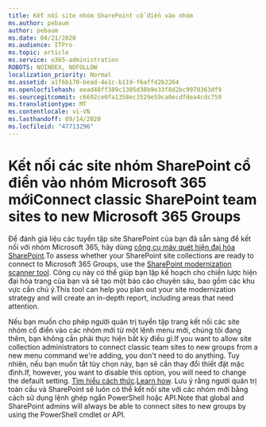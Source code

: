 ```yaml
---
title: Kết nối site nhóm SharePoint cổ điển vào nhóm
ms.author: pebaum
author: pebaum
ms.date: 04/21/2020
ms.audience: ITPro
ms.topic: article
ms.service: o365-administration
ROBOTS: NOINDEX, NOFOLLOW
localization_priority: Normal
ms.assetid: a1f6b170-bead-4e1c-b119-f6affd2b2264
ms.openlocfilehash: eead48ff389c1305d38b9e33f8d2bc9978363df9
ms.sourcegitcommit: c6692ce0fa1358ec3529e59ca0ecdfdea4cdc759
ms.translationtype: MT
ms.contentlocale: vi-VN
ms.lasthandoff: 09/14/2020
ms.locfileid: "47713296"
---
```

# <a name="connect-classic-sharepoint-team-sites-to-new-microsoft-365-groups"></a><span data-ttu-id="0b9a0-102">Kết nối các site nhóm SharePoint cổ điển vào nhóm Microsoft 365 mới</span><span class="sxs-lookup"><span data-stu-id="0b9a0-102">Connect classic SharePoint team sites to new Microsoft 365 Groups</span></span>

<span data-ttu-id="0b9a0-103">Để đánh giá liệu các tuyển tập site SharePoint của bạn đã sẵn sàng để kết nối với nhóm Microsoft 365, hãy dùng [công cụ máy quét hiện đại hóa SharePoint](https://go.microsoft.com/fwlink/?linkid=873066).</span><span class="sxs-lookup"><span data-stu-id="0b9a0-103">To assess whether your SharePoint site collections are ready to connect to Microsoft 365 Groups, use the [SharePoint modernization scanner tool](https://go.microsoft.com/fwlink/?linkid=873066).</span></span> <span data-ttu-id="0b9a0-104">Công cụ này có thể giúp bạn lập kế hoạch cho chiến lược hiện đại hóa trang của bạn và sẽ tạo một báo cáo chuyên sâu, bao gồm các khu vực cần chú ý.</span><span class="sxs-lookup"><span data-stu-id="0b9a0-104">This tool can help you plan out your site modernization strategy and will create an in-depth report, including areas that need attention.</span></span>
  
<span data-ttu-id="0b9a0-105">Nếu bạn muốn cho phép người quản trị tuyển tập trang kết nối các site nhóm cổ điển vào các nhóm mới từ một lệnh menu mới, chúng tôi đang thêm, bạn không cần phải thực hiện bất kỳ điều gì.</span><span class="sxs-lookup"><span data-stu-id="0b9a0-105">If you want to allow site collection administrators to connect classic team sites to new groups from a new menu command we're adding, you don't need to do anything.</span></span> <span data-ttu-id="0b9a0-106">Tuy nhiên, nếu bạn muốn tắt tùy chọn này, bạn sẽ cần thay đổi thiết đặt mặc định.</span><span class="sxs-lookup"><span data-stu-id="0b9a0-106">If, however, you want to disable this option, you will need to change the default setting.</span></span> <span data-ttu-id="0b9a0-107">[Tìm hiểu cách thức](https://go.microsoft.com/fwlink/?linkid=2004316).</span><span class="sxs-lookup"><span data-stu-id="0b9a0-107">[Learn how](https://go.microsoft.com/fwlink/?linkid=2004316).</span></span> <span data-ttu-id="0b9a0-108">Lưu ý rằng người quản trị toàn cầu và SharePoint sẽ luôn có thể kết nối site với các nhóm mới bằng cách sử dụng lệnh ghép ngắn PowerShell hoặc API.</span><span class="sxs-lookup"><span data-stu-id="0b9a0-108">Note that global and SharePoint admins will always be able to connect sites to new groups by using the PowerShell cmdlet or API.</span></span>
  

